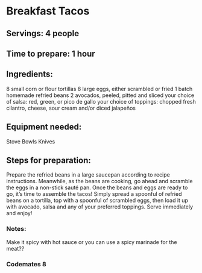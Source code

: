 # Breakfast Tacos

## Servings: 4 people

## Time to prepare: 1 hour

## Ingredients:
8 small corn or flour tortillas
8 large eggs, either scrambled or fried
1 batch homemade refried beans
2 avocados, peeled, pitted and sliced
your choice of salsa: red, green, or pico de gallo
your choice of toppings: chopped fresh cilantro, cheese, sour cream and/or diced jalapeños


## Equipment needed:
Stove
Bowls
Knives


## Steps for preparation:
Prepare the refried beans in a large saucepan according to recipe instructions.
Meanwhile, as the beans are cooking, go ahead and scramble the eggs in a non-stick sauté pan.
Once the beans and eggs are ready to go, it’s time to assemble the tacos!  Simply spread a spoonful of refried beans on a tortilla, top with a spoonful of scrambled eggs, then load it up with avocado, salsa and any of your preferred toppings.
Serve immediately and enjoy!


### Notes:
Make it spicy with hot sauce or you can use a spicy marinade for the meat??


### Codemates 8
